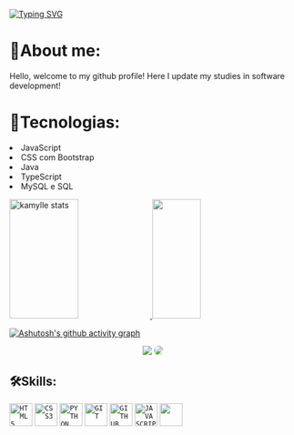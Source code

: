

[![Typing SVG](https://readme-typing-svg.herokuapp.com/?color=F08080&size=35&center=true&vCenter=true&width=1000&lines=Hello+everyone!+:%29)](https://git.io/typing-svg)

<h1>🌸About me:</h1>
    <p> Hello, welcome to my github profile! Here I update my studies in software development!</p>
<h1>🌸Tecnologias:</h1>
   <p>
       <li>JavaScript</li>
       <li>CSS com Bootstrap</li>
       <li>Java</li>
       <li>TypeScript</li>
       <li>MySQL e SQL</li>
       

   </p>

<a href="#">
<img width="49%" height="210px" src="https://github-readme-stats.vercel.app/api?username=kamyllevictoria&show_icons=true&count_private=true&hide_border=true&title_color=F08080&icon_color=F08080&text_color=F8F8FF&bg_color=0d1117" alt="kamylle stats"/> 
</a>

<a href="#">
<img width="41%" height="210px" src="https://github-readme-stats.vercel.app/api/top-langs/?username=kamyllevictoria&layout=compact&hide_border=true&title_color=F08080&text_color=F8F8FF&bg_color=0d1117"/>
</a>


[![Ashutosh's github activity graph](https://github-readme-activity-graph.vercel.app/graph?username=kamyllevictoria&bg_color=0d1117&color=F08080&line=FFB6C1&point=F8F8FF&area=true&hide_border=true)](https://github.com/ashutosh00710/github-readme-activity-graph)


<div align="center"> 
<a href = "mailto:cmp.1a.kamylle.dev@gmail.com"> <img src="https://img.shields.io/badge/-Gmail-%23333?style=for-the-badge&logo=gmail&logoColor=white" target="_blank"></a>
<a href="https://www.linkedin.com/in/kamylle-victoria-15b866267" target="_blank"><img src="https://img.shields.io/badge/-LinkedIn-%230077B5?style=for-the-badge&logo=linkedin&logoColor=white" style="border-radius: 30px" target="_blank"></a> 
 </div>

 
## 🛠️Skills:
<code><img width="40px" src="https://cdn.jsdelivr.net/gh/devicons/devicon/icons/html5/html5-original-wordmark.svg" title = "HTML5"/></code>
<code><img width="40px" src="https://cdn.jsdelivr.net/gh/devicons/devicon/icons/css3/css3-original-wordmark.svg" title = "CSS3"/></code>
<code><img width="40px" src="https://cdn.jsdelivr.net/gh/devicons/devicon/icons/python/python-original.svg" title = "PYTHON"/></code>
<code><img width="40px" src="https://cdn.jsdelivr.net/gh/devicons/devicon/icons/git/git-original.svg" title = "GIT"/></code>
<code><img width="40px" src="https://cdn.jsdelivr.net/gh/devicons/devicon/icons/github/github-original.svg" title = "GITHUB"/></code>
<code><img width="40px" src="https://cdn.jsdelivr.net/gh/devicons/devicon/icons/javascript/javascript-plain.svg" title="JAVASCRIPT"/></code> 
<code><img width="40px" src= "https://cdn.jsdelivr.net/gh/devicons/devicon@latest/icons/typescript/typescript-original.svg" tittle='TYPESCRIPT'/></code> 


          
          


